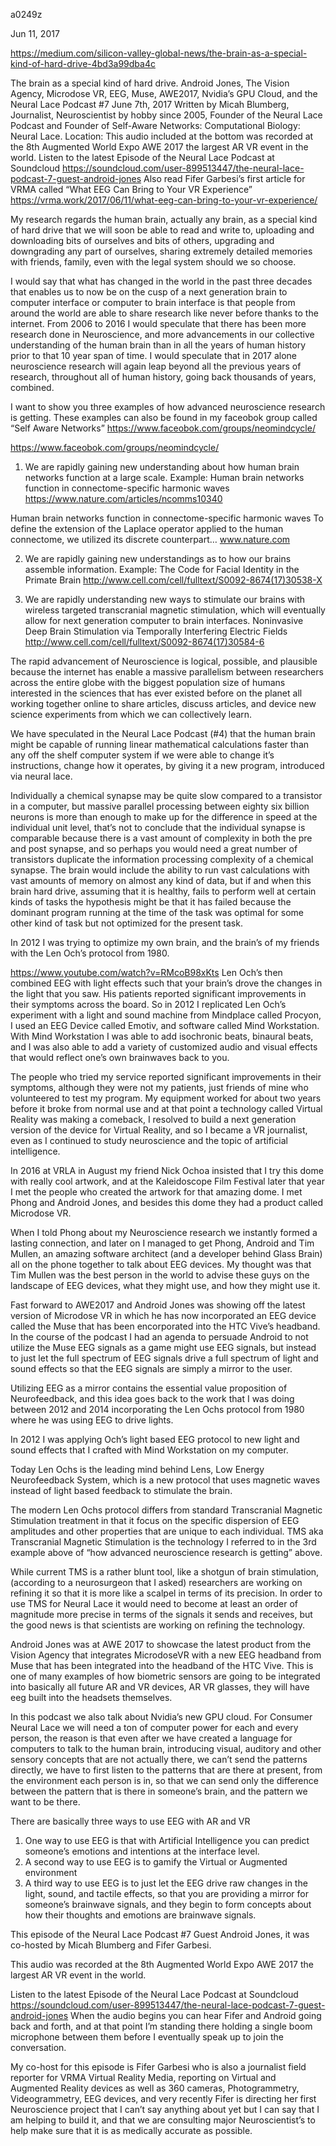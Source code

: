 a0249z

Jun 11, 2017

https://medium.com/silicon-valley-global-news/the-brain-as-a-special-kind-of-hard-drive-4bd3a99dba4c

The brain as a special kind of hard drive. Android Jones, The Vision Agency, Microdose VR, EEG, Muse, AWE2017, Nvidia’s GPU Cloud, and the Neural Lace Podcast #7
June 7th, 2017 Written by Micah Blumberg, Journalist, Neuroscientist by hobby since 2005, Founder of the Neural Lace Podcast and Founder of Self-Aware Networks: Computational Biology: Neural Lace.
Location: This audio included at the bottom was recorded at the 8th Augmented World Expo AWE 2017 the largest AR VR event in the world.
Listen to the latest Episode of the Neural Lace Podcast at Soundcloud
https://soundcloud.com/user-899513447/the-neural-lace-podcast-7-guest-android-jones
Also read Fifer Garbesi’s first article for VRMA called “What EEG Can Bring to Your VR Experience” https://vrma.work/2017/06/11/what-eeg-can-bring-to-your-vr-experience/



My research regards the human brain, actually any brain, as a special kind of hard drive that we will soon be able to read and write to, uploading and downloading bits of ourselves and bits of others, upgrading and downgrading any part of ourselves, sharing extremely detailed memories with friends, family, even with the legal system should we so choose.


I would say that what has changed in the world in the past three decades that enables us to now be on the cusp of a next generation brain to computer interface or computer to brain interface is that people from around the world are able to share research like never before thanks to the internet. From 2006 to 2016 I would speculate that there has been more research done in Neuroscience, and more advancements in our collective understanding of the human brain than in all the years of human history prior to that 10 year span of time. I would speculate that in 2017 alone neuroscience research will again leap beyond all the previous years of research, throughout all of human history, going back thousands of years, combined.

I want to show you three examples of how advanced neuroscience research is getting. These examples can also be found in my faceobok group called “Self Aware Networks” https://www.faceobok.com/groups/neomindcycle/

https://www.faceobok.com/groups/neomindcycle/

1. We are rapidly gaining new understanding about how human brain networks function at a large scale. Example: Human brain networks function in connectome-specific harmonic waves https://www.nature.com/articles/ncomms10340

Human brain networks function in connectome-specific harmonic waves
To define the extension of the Laplace operator applied to the human connectome, we utilized its discrete counterpart…
www.nature.com

2. We are rapidly gaining new understandings as to how our brains assemble information. Example: The Code for Facial Identity in the Primate Brain http://www.cell.com/cell/fulltext/S0092-8674(17)30538-X

3. We are rapidly understanding new ways to stimulate our brains with wireless targeted transcranial magnetic stimulation, which will eventually allow for next generation computer to brain interfaces. Noninvasive Deep Brain Stimulation via Temporally Interfering Electric Fields http://www.cell.com/cell/fulltext/S0092-8674(17)30584-6

The rapid advancement of Neuroscience is logical, possible, and plausible because the internet has enable a massive parallelism between researchers across the entire globe with the biggest population size of humans interested in the sciences that has ever existed before on the planet all working together online to share articles, discuss articles, and device new science experiments from which we can collectively learn.

We have speculated in the Neural Lace Podcast (#4) that the human brain might be capable of running linear mathematical calculations faster than any off the shelf computer system if we were able to change it’s instructions, change how it operates, by giving it a new program, introduced via neural lace.

Individually a chemical synapse may be quite slow compared to a transistor in a computer, but massive parallel processing between eighty six billion neurons is more than enough to make up for the difference in speed at the individual unit level, that’s not to conclude that the individual synapse is comparable because there is a vast amount of complexity in both the pre and post synapse, and so perhaps you would need a great number of transistors duplicate the information processing complexity of a chemical synapse.
The brain would include the ability to run vast calculations with vast amounts of memory on almost any kind of data, but if and when this brain hard drive, assuming that it is healthy, fails to perform well at certain kinds of tasks the hypothesis might be that it has failed because the dominant program running at the time of the task was optimal for some other kind of task but not optimized for the present task.

In 2012 I was trying to optimize my own brain, and the brain’s of my friends with the Len Och’s protocol from 1980.

https://www.youtube.com/watch?v=RMcoB98xKts Len Och’s then combined EEG with light effects such that your brain’s drove the changes in the light that you saw. His patients reported significant improvements in their symptoms across the board. So in 2012 I replicated Len Och’s experiment with a light and sound machine from Mindplace called Procyon, I used an EEG Device called Emotiv, and software called Mind Workstation. With Mind Workstation I was able to add isochronic beats, binaural beats, and I was also able to add a variety of customized audio and visual effects that would reflect one’s own brainwaves back to you.


The people who tried my service reported significant improvements in their symptoms, although they were not my patients, just friends of mine who volunteered to test my program. My equipment worked for about two years before it broke from normal use and at that point a technology called Virtual Reality was making a comeback, I resolved to build a next generation version of the device for Virtual Reality, and so I became a VR journalist, even as I continued to study neuroscience and the topic of artificial intelligence.

In 2016 at VRLA in August my friend Nick Ochoa insisted that I try this dome with really cool artwork, and at the Kaleidoscope Film Festival later that year I met the people who created the artwork for that amazing dome. I met Phong and Android Jones, and besides this dome they had a product called Microdose VR.

When I told Phong about my Neuroscience research we instantly formed a lasting connection, and later on I managed to get Phong, Android and Tim Mullen, an amazing software architect (and a developer behind Glass Brain) all on the phone together to talk about EEG devices. My thought was that Tim Mullen was the best person in the world to advise these guys on the landscape of EEG devices, what they might use, and how they might use it.


Fast forward to AWE2017 and Android Jones was showing off the latest version of Microdose VR in which he has now incorporated an EEG device called the Muse that has been encorporated into the HTC Vive’s headband.
In the course of the podcast I had an agenda to persuade Android to not utilize the Muse EEG signals as a game might use EEG signals, but instead to just let the full spectrum of EEG signals drive a full spectrum of light and sound effects so that the EEG signals are simply a mirror to the user.



Utilizing EEG as a mirror contains the essential value proposition of Neurofeedback, and this idea goes back to the work that I was doing between 2012 and 2014 incorporating the Len Ochs protocol from 1980 where he was using EEG to drive lights.

In 2012 I was applying Och’s light based EEG protocol to new light and sound effects that I crafted with Mind Workstation on my computer.

Today Len Ochs is the leading mind behind Lens, Low Energy Neurofeedback System, which is a new protocol that uses magnetic waves instead of light based feedback to stimulate the brain.

The modern Len Ochs protocol differs from standard Transcranial Magnetic Stimulation treatment in that it focus on the specific dispersion of EEG amplitudes and other properties that are unique to each individual. TMS aka Transcranial Magnetic Stimulation is the technology I referred to in the 3rd example above of “how advanced neuroscience research is getting” above.

While current TMS is a rather blunt tool, like a shotgun of brain stimulation, (according to a neurosurgeon that I asked) researchers are working on refining it so that it is more like a scalpel in terms of its precision. In order to use TMS for Neural Lace it would need to become at least an order of magnitude more precise in terms of the signals it sends and receives, but the good news is that scientists are working on refining the technology.




Android Jones was at AWE 2017 to showcase the latest product from the Vision Agency that integrates MicrodoseVR with a new EEG headband from Muse that has been integrated into the headband of the HTC Vive.
This is one of many examples of how biometric sensors are going to be integrated into basically all future AR and VR devices, AR VR glasses, they will have eeg built into the headsets themselves.

In this podcast we also talk about Nvidia’s new GPU cloud. For Consumer Neural Lace we will need a ton of computer power for each and every person, the reason is that even after we have created a language for computers to talk to the human brain, introducing visual, auditory and other sensory concepts that are not actually there, we can’t send the patterns directly, we have to first listen to the patterns that are there at present, from the environment each person is in, so that we can send only the difference between the pattern that is there in someone’s brain, and the pattern we want to be there.

There are basically three ways to use EEG with AR and VR

1. One way to use EEG is that with Artificial Intelligence you can predict someone’s emotions and intentions at the interface level.
2. A second way to use EEG is to gamify the Virtual or Augmented environment
3. A third way to use EEG is to just let the EEG drive raw changes in the light, sound, and tactile effects, so that you are providing a mirror for someone’s brainwave signals, and they begin to form concepts about how their thoughts and emotions are brainwave signals.

This episode of the Neural Lace Podcast #7 Guest Android Jones, it was co-hosted by Micah Blumberg and Fifer Garbesi.


This audio was recorded at the 8th Augmented World Expo AWE 2017 the largest AR VR event in the world.


Listen to the latest Episode of the Neural Lace Podcast at Soundcloud
https://soundcloud.com/user-899513447/the-neural-lace-podcast-7-guest-android-jones
When the audio begins you can hear Fifer and Android going back and forth, and at that point I’m standing there holding a single boom microphone between them before I eventually speak up to join the conversation.

My co-host for this episode is Fifer Garbesi who is also a journalist field reporter for VRMA Virtual Reality Media, reporting on Virtual and Augmented Reality devices as well as 360 cameras, Photogrammetry, Videogrammetry, EEG devices, and very recently Fifer is directing her first Neuroscience project that I can’t say anything about yet but I can say that I am helping to build it, and that we are consulting major Neuroscientist’s to help make sure that it is as medically accurate as possible.

